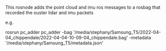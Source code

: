 This rosnode adds the point cloud and imu ros messages to a rosbag that recorded the ouster lidar and imu packets 

e.g.

rosrun pc_adder pc_adder -bag '/media/stephany/Samsung_T5/2022-04-04_chippendale/2022-04-04-10-09-04_chippendale.bag' -metadata '/media/stephany/Samsung_T5/metadata.json' 